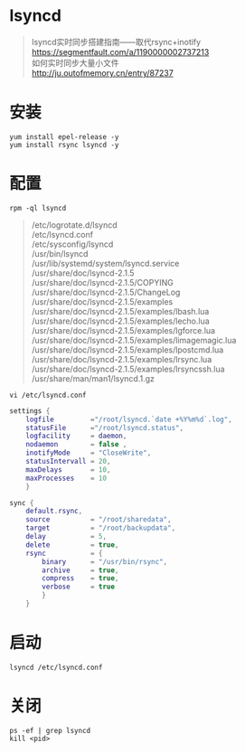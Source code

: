 lsyncd
======

> lsyncd实时同步搭建指南——取代rsync+inotify  
https://segmentfault.com/a/1190000002737213  
如何实时同步大量小文件  
http://ju.outofmemory.cn/entry/87237

# 安装
```
yum install epel-release -y
yum install rsync lsyncd -y
```

# 配置
```
rpm -ql lsyncd
```
> /etc/logrotate.d/lsyncd  
/etc/lsyncd.conf  
/etc/sysconfig/lsyncd  
/usr/bin/lsyncd  
/usr/lib/systemd/system/lsyncd.service  
/usr/share/doc/lsyncd-2.1.5  
/usr/share/doc/lsyncd-2.1.5/COPYING  
/usr/share/doc/lsyncd-2.1.5/ChangeLog  
/usr/share/doc/lsyncd-2.1.5/examples  
/usr/share/doc/lsyncd-2.1.5/examples/lbash.lua  
/usr/share/doc/lsyncd-2.1.5/examples/lecho.lua  
/usr/share/doc/lsyncd-2.1.5/examples/lgforce.lua  
/usr/share/doc/lsyncd-2.1.5/examples/limagemagic.lua  
/usr/share/doc/lsyncd-2.1.5/examples/lpostcmd.lua  
/usr/share/doc/lsyncd-2.1.5/examples/lrsync.lua  
/usr/share/doc/lsyncd-2.1.5/examples/lrsyncssh.lua  
/usr/share/man/man1/lsyncd.1.gz

```
vi /etc/lsyncd.conf
```
```Lua
settings {
    logfile         ="/root/lsyncd.`date +%Y%m%d`.log",
    statusFile      ="/root/lsyncd.status",
    logfacility     = daemon,
    nodaemon        = false ,
    inotifyMode     = "CloseWrite",
    statusIntervall = 20,
    maxDelays       = 10,
    maxProcesses    = 10
    }

sync {
    default.rsync,
    source          = "/root/sharedata",
    target          = "/root/backupdata",
    delay           = 5, 
    delete          = true,
    rsync           = {
        binary      = "/usr/bin/rsync",
        archive     = true,
        compress    = true,
        verbose     = true
        }
    }
```

# 启动

```
lsyncd /etc/lsyncd.conf
```

# 关闭
```
ps -ef | grep lsyncd
kill <pid>
```